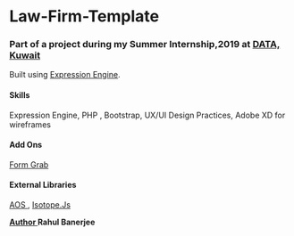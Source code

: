 # Law-Firm-Template

### Part of a project during my Summer Internship,2019 at <a href="https://kwd.com.kw/"> DATA, Kuwait </a>

Built using <a href="https://expressionengine.com/">Expression Engine</a>.

#### Skills
Expression Engine, 
PHP ,
Bootstrap,
UX/UI Design Practices,
Adobe XD for wireframes
 
#### Add Ons
<a href="[https://devot-ee.com/add-ons/formgrab](https://devot-ee.com/add-ons/formgrab)"> Form Grab </a>

#### External Libraries 

<a href="https://github.com/michalsnik/aos"> AOS </a>,
<a href="https://isotope.metafizzy.co/"> Isotope.Js </a>

<b> <u> Author <b> </u>
Rahul Banerjee
